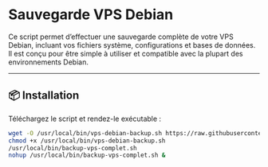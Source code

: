 # Sauvegarde VPS Debian

Ce script permet d’effectuer une sauvegarde complète de votre VPS Debian, incluant vos fichiers système, configurations et bases de données.  
Il est conçu pour être simple à utiliser et compatible avec la plupart des environnements Debian.

---

## 📦 Installation

Téléchargez le script et rendez-le exécutable :

```bash
wget -O /usr/local/bin/vps-debian-backup.sh https://raw.githubusercontent.com/rabinauget/backup-vps/main/vps-debian-backup.sh
chmod +x /usr/local/bin/vps-debian-backup.sh
/usr/local/bin/backup-vps-complet.sh
nohup /usr/local/bin/backup-vps-complet.sh &
